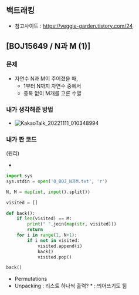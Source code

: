 ## 백트래킹

- 참고사이트 : https://veggie-garden.tistory.com/24



## [BOJ15649 / N과 M (1)]

### 문제

- 자연수 N과 M이 주어졌을 때, 
  - 1부터 N까지 자연수 중에서
  - 중복 없이 M개를 고른 수열




### 내가 생각해준 방법

- ![KakaoTalk_20221111_010348994](BOJ_N과M(1).assets/KakaoTalk_20221111_010348994.jpg)

  

### 내가 짠 코드

(원리)

- 

```python
import sys
sys.stdin = open('0_BOJ_N과M.txt', 'r')

N, M = map(int, input().split())

visited = []

def back():
    if len(visited) == M:
        print(" ".join(map(str, visited)))
        return
    for i in range(1, N+1):
        if i not in visited:
            visited.append(i)
            back()
            visited.pop()

back()
```



- Permutations 
- Unpacking : 리스트 하나씩 출력? * : 띄어쓰기도 됨
